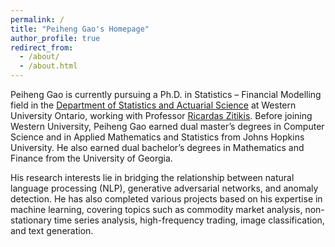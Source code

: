```yaml
---
permalink: /
title: "Peiheng Gao's Homepage"
author_profile: true
redirect_from: 
  - /about/
  - /about.html
---
```


Peiheng Gao is currently pursuing a Ph.D. in Statistics – Financial Modelling field in the [Department of Statistics and Actuarial Science](https://www.uwo.ca/stats/index.html) at Western University Ontario, working with Professor [Ricardas Zitikis](https://scholar.google.ca/citations?user=miIEeRsAAAAJ&hl=en). Before joining Western University, Peiheng Gao earned dual master’s degrees in Computer Science and in Applied Mathematics and Statistics from Johns Hopkins University. He also earned dual bachelor’s degrees in Mathematics and Finance from the University of Georgia.

His research interests lie in bridging the relationship between natural language processing (NLP), generative adversarial networks, and anomaly detection. He has also completed various projects based on his expertise in machine learning, covering topics such as commodity market analysis, non-stationary time series analysis, high-frequency trading, image classification, and text generation.




